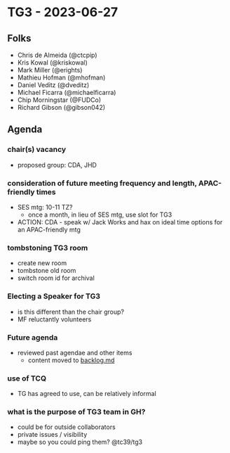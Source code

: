 # TG3 - 2023-06-27

## Folks

- Chris de Almeida (@ctcpip)
- Kris Kowal (@kriskowal)
- Mark Miller (@erights)
- Mathieu Hofman (@mhofman)
- Daniel Veditz (@dveditz)
- Michael Ficarra (@michaelficarra)
- Chip Morningstar (@FUDCo)
- Richard Gibson (@gibson042)

## Agenda

### chair(s) vacancy

- proposed group: CDA, JHD

### consideration of future meeting frequency and length, APAC-friendly times

- SES mtg: 10-11 TZ?
  - once a month, in lieu of SES mtg, use slot for TG3
- ACTION: CDA - speak w/ Jack Works and hax on ideal time options for an APAC-friendly mtg

### tombstoning TG3 room

- create new room
- tombstone old room
- switch room id for archival

### Electing a Speaker for TG3

- is this different than the chair group?
- MF reluctantly volunteers

### Future agenda

- reviewed past agendae and other items
  - content moved to [backlog.md](/meetings/agendas/backlog.md)

### use of TCQ

- TG has agreed to use, can be relatively informal

### what is the purpose of TG3 team in GH?

- could be for outside collaborators
- private issues / visibility
- maybe so you could ping them? @tc39/tg3
